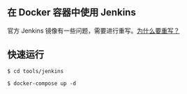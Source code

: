 ## 在 Docker 容器中使用 Jenkins

官方 Jenkins 镜像有一些问题，需要进行重写。[为什么要重写？](https://www.bgrc.fun/posts/docker3/index.html#%E5%88%9D%E5%A7%8B%E5%8C%96-Jenkins)

## 快速运行

```
$ cd tools/jenkins

$ docker-compose up -d
```